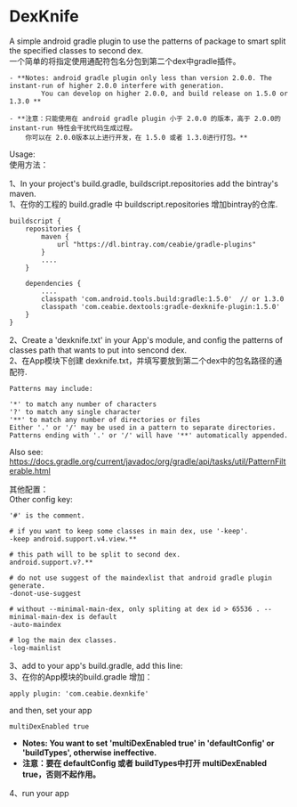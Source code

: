 # DexKnife

A simple android gradle plugin to use the patterns of package to smart split the specified classes to second dex.<br/>
一个简单的将指定使用通配符包名分包到第二个dex中gradle插件。

    - **Notes: android gradle plugin only less than version 2.0.0. The instant-run of higher 2.0.0 interfere with generation.
            You can develop on higher 2.0.0, and build release on 1.5.0 or 1.3.0 **

    - **注意：只能使用在 android gradle plugin 小于 2.0.0 的版本，高于 2.0.0的instant-run 特性会干扰代码生成过程。
        你可以在 2.0.0版本以上进行开发，在 1.5.0 或者 1.3.0进行打包。**

Usage:<br/>
使用方法：

1、In your project's build.gradle, buildscript.repositories add the bintray's maven.<br/>
1、在你的工程的 build.gradle 中 buildscript.repositories 增加bintray的仓库.<br/>

    buildscript {
        repositories {
            maven {
                url "https://dl.bintray.com/ceabie/gradle-plugins"
            }
            ....
        }
        
        dependencies {
            ....
            classpath 'com.android.tools.build:gradle:1.5.0'  // or 1.3.0
            classpath 'com.ceabie.dextools:gradle-dexknife-plugin:1.5.0'
        }
    }

2、Create a 'dexknife.txt' in your App's module, and config the patterns of classes path that wants to put into sencond dex.<br/>
2、在App模块下创建 dexknife.txt，并填写要放到第二个dex中的包名路径的通配符.

    Patterns may include:

    '*' to match any number of characters
    '?' to match any single character
    '**' to match any number of directories or files
    Either '.' or '/' may be used in a pattern to separate directories.
    Patterns ending with '.' or '/' will have '**' automatically appended.


Also see: https://docs.gradle.org/current/javadoc/org/gradle/api/tasks/util/PatternFilterable.html


其他配置：<br/>
Other config key:

    '#' is the comment.

    # if you want to keep some classes in main dex, use '-keep'.
    -keep android.support.v4.view.**

    # this path will to be split to second dex.
    android.support.v?.**

    # do not use suggest of the maindexlist that android gradle plugin generate.
    -donot-use-suggest

    # without --minimal-main-dex, only spliting at dex id > 65536 . --minimal-main-dex is default
    -auto-maindex

    # log the main dex classes.
    -log-mainlist


3、add to your app's build.gradle, add this line:<br/>
3、在你的App模块的build.gradle 增加：

    apply plugin: 'com.ceabie.dexnkife'

and then, set your app

    multiDexEnabled true

   - **Notes: You want to set 'multiDexEnabled true' in 'defaultConfig' or 'buildTypes', otherwise ineffective.**
   - **注意：要在 defaultConfig 或者 buildTypes中打开 multiDexEnabled true，否则不起作用。**

4、run your app



